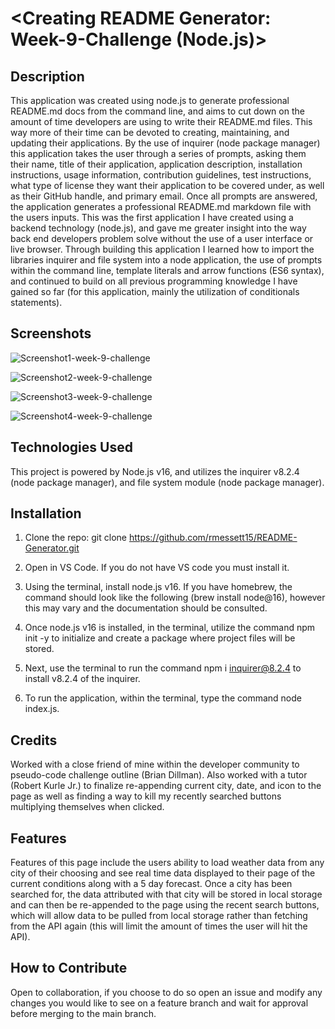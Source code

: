 # <Creating README Generator: Week-9-Challenge (Node.js)>

## Description

This application was created using node.js to generate professional README.md docs from the command line, and aims to cut down on the amount of time developers are using to write their README.md files. This way more of their time can be devoted to creating, maintaining, and updating their applications. By the use of inquirer (node package manager) this application takes the user through a series of prompts, asking them their name, title of their application, application description, installation instructions, usage information, contribution guidelines, test instructions, what type of license they want their application to be covered under, as well as their GitHub handle, and primary email. Once all prompts are answered, the application generates a professional README.md markdown file with the users inputs. This was the first application I have created using a backend technology (node.js), and gave me greater insight into the way back end developers problem solve without the use of a user interface or live browser. Through building this application I learned how to import the libraries inquirer and file system into a node application, the use of prompts within the command line, template literals and arrow functions (ES6 syntax), and continued to build on all previous programming knowledge I have gained so far (for this application, mainly the utilization of conditionals statements).

## Screenshots

![Screenshot1-week-9-challenge](https://user-images.githubusercontent.com/120127903/229926082-da5e5a74-8bbb-403b-833f-7b999655b30c.png)

![Screenshot2-week-9-challenge](https://user-images.githubusercontent.com/120127903/229926100-84740f01-645c-42ff-b132-a3a48b41b3a2.png)

![Screenshot3-week-9-challenge](https://user-images.githubusercontent.com/120127903/229926112-20b9f9db-c7c7-4725-8726-d175fb4bf581.png)

![Screenshot4-week-9-challenge](https://user-images.githubusercontent.com/120127903/229926139-f971f44c-ebee-41a2-8c1c-a0f699bc1bd9.png)

## Technologies Used

This project is powered by Node.js v16, and utilizes the inquirer v8.2.4 (node package manager), and file system module (node package manager).

## Installation

1. Clone the repo:
   git clone https://github.com/rmessett15/README-Generator.git

2. Open in VS Code. If you do not have VS code you must install it.

3. Using the terminal, install node.js v16. If you have homebrew, the command should look like the following (brew install node@16), however this may vary and the documentation should be consulted.

4. Once node.js v16 is installed, in the terminal, utilize the command npm init -y to initialize and create a package where project files will be stored.

5. Next, use the terminal to run the command npm i inquirer@8.2.4 to install v8.2.4 of the inquirer.

6. To run the application, within the terminal, type the command node index.js.

## Credits

Worked with a close friend of mine within the developer community to pseudo-code challenge outline (Brian Dillman). Also worked with a tutor (Robert Kurle Jr.) to finalize re-appending current city, date, and icon to the page as well as finding a way to kill my recently searched buttons multiplying themselves when clicked.

## Features

Features of this page include the users ability to load weather data from any city of their choosing and see real time data displayed to their page of the current conditions along with a 5 day forecast. Once a city has been searched for, the data attributed with that city will be stored in local storage and can then be re-appended to the page using the recent search buttons, which will allow data to be pulled from local storage rather than fetching from the API again (this will limit the amount of times the user will hit the API).

## How to Contribute

Open to collaboration, if you choose to do so open an issue and modify any changes you would like to see on a feature branch and wait for approval before merging to the main branch.
